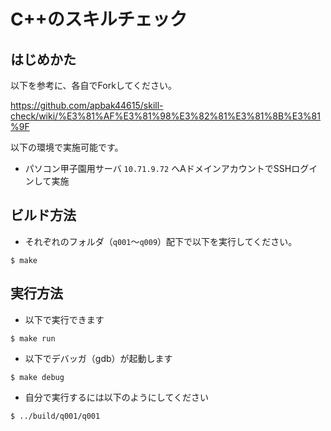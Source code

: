 # C++のスキルチェック

## はじめかた

以下を参考に、各自でForkしてください。

https://github.com/apbak44615/skill-check/wiki/%E3%81%AF%E3%81%98%E3%82%81%E3%81%8B%E3%81%9F

以下の環境で実施可能です。

- パソコン甲子園用サーバ `10.71.9.72` へAドメインアカウントでSSHログインして実施

## ビルド方法

- それぞれのフォルダ（`q001`～`q009`）配下で以下を実行してください。

```
$ make
```

## 実行方法

- 以下で実行できます

```
$ make run
```

- 以下でデバッガ（gdb）が起動します

```
$ make debug
```

- 自分で実行するには以下のようにしてください

```
$ ../build/q001/q001
```
